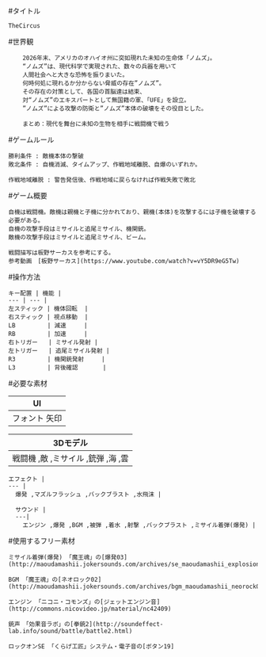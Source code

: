 #タイトル

    TheCircus

#世界観

        2026年末、アメリカのオハイオ州に突如現れた未知の生命体「ノムズ」。
        “ノムズ”は、現代科学で実現された、数々の兵器を用いて
        人間社会へと大きな恐怖を振りまいた。
        何時何処に現れるか分からない脅威の存在”ノムズ”。
        その存在の対策として、各国の首脳達は結束、
        対“ノムズ”のエキスパートとして無国籍の軍、「UFE」を設立。
        ”ノムズ”による攻撃の防衛と”ノムズ”本体の破壊をその役目とした。

        まとめ：現代を舞台に未知の生物を相手に戦闘機で戦う

#ゲームルール

    勝利条件 : 敵機本体の撃破
    敗北条件 : 自機消滅、タイムアップ、作戦地域離脱、自爆のいずれか。

    作戦地域離脱 : 警告発信後、作戦地域に戻らなければ作戦失敗で敗北

#ゲーム概要

    自機は戦闘機。敵機は親機と子機に分かれており、親機(本体)を攻撃するには子機を破壊する必要がある。
    自機の攻撃手段はミサイルと追尾ミサイル、機関銃。
    敵機の攻撃手段はミサイルと追尾ミサイル、ビーム。

    戦闘描写は板野サーカスを参考にする。
    参考動画　[板野サーカス](https://www.youtube.com/watch?v=vY5DR9eG5Tw)

#操作方法

    キー配置 | 機能 |
    --- | --- |
    左スティック | 機体回転  |
    右スティック | 視点移動  |
    LB         | 減速     |
    RB         | 加速     |
    右トリガー   | ミサイル発射 |
    左トリガー   | 追尾ミサイル発射 |
    R3         | 機関銃発射     |
    L3         | 背後確認       |

#必要な素材

  UI |
  --- |
  フォント 矢印|

  3Dモデル |
  --- |
    戦闘機 ,敵 ,ミサイル ,銃弾 ,海 ,雲|

    エフェクト |
    --- |
      爆発 ,マズルフラッシュ ,バックブラスト ,水飛沫 |

      サウンド |
      ---|
        エンジン ,爆発 ,BGM ,被弾 ,着水 ,射撃 ,バックブラスト ,ミサイル着弾(爆発) |

#使用するフリー素材

    ミサイル着弾(爆発) 「魔王魂」の[爆発03](http://maoudamashii.jokersounds.com/archives/se_maoudamashii_explosion03.html)

    BGM 「魔王魂」の[ネオロック02](http://maoudamashii.jokersounds.com/archives/bgm_maoudamashii_neorock02.html)

    エンジン 「ニコニ・コモンズ」の[ジェットエンジン音](http://commons.nicovideo.jp/material/nc42409)

    銃声　「効果音ラボ」の[拳銃2](http://soundeffect-lab.info/sound/battle/battle2.html)

    ロックオンSE 「くらげ工匠」システム・電子音の[ボタン19]
